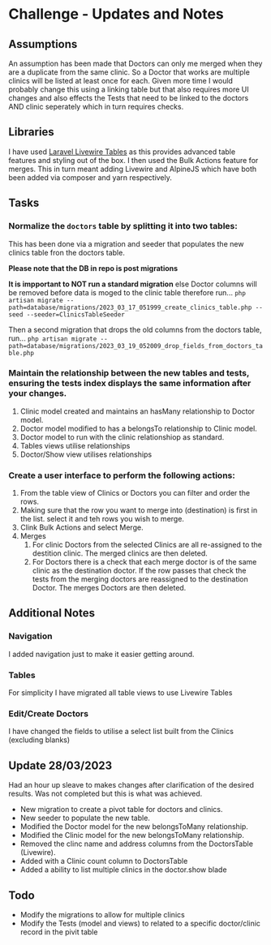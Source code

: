 # Challenge - Updates and Notes

## Assumptions

An assumption has been made that Doctors can only me merged when they are a duplicate from the same clinic. So a Doctor that works are multiple clinics will be listed at least once for each. Given more time I would probably change this using a linking table but that also requires more UI changes and also effects the Tests that need to be linked to the doctors AND clinic seperately which in turn requires checks.

## Libraries

I have used [Laravel Livewire Tables](https://github.com/rappasoft/laravel-livewire-tables) as this provides advanced table features and styling out of the box. I then used the Bulk Actions feature for merges. This in turn meant adding Livewire and AlpineJS which have both been added via composer and yarn respectively.

## Tasks

### Normalize the `doctors` table by splitting it into two tables:

This has been done via a migration and seeder that populates the new clinics table fron the doctors table. 

**Please note that the DB in repo is post migrations**

**It is impportant to NOT run a standard migration** else Doctor columns will be removed before data is moged to the clinic table therefore run... 
`php artisan migrate --path=database/migrations/2023_03_17_051999_create_clinics_table.php --seed --seeder=ClinicsTableSeeder`

Then a second migration that drops the old columns from the doctors table, run...
`php artisan migrate --path=database/migrations/2023_03_19_052009_drop_fields_from_doctors_table.php`

### Maintain the relationship between the new tables and tests, ensuring the tests index displays the same information after your changes.

1. Clinic model created and maintains an hasMany relationship to Doctor model.
2. Doctor model modified to has a belongsTo relationship to Clinic model.
3. Doctor model to run with the clinic relationshiop as standard.
4. Tables views utilise relationships
5. Doctor/Show view utilises relationships

### Create a user interface to perform the following actions:

1. From the table view of Clinics or Doctors you can filter and order the rows.
2. Making sure that the row you want to merge into (destination) is first in the list. select it and teh rows you wish to merge.
3. Clink Bulk Actions and select Merge.
4. Merges
    1. For clinic Doctors from the selected Clinics are all re-assigned to the destition clinic. The merged clinics are then deleted.
    2. For Doctors there is a check that each merge doctor is of the same clinic as the destination doctor. If the row passes that check the tests from the merging doctors are reassigned to the destination Doctor. The merges Doctors are then deleted.

## Additional Notes

### Navigation

I added navigation just to make it easier getting around.

### Tables

For simplicity I have migrated all table views to use Livewire Tables

### Edit/Create Doctors

I have changed the fields to utilise a select list built from the Clinics (excluding blanks)


## Update 28/03/2023

Had an hour up sleave to makes changes after clarification of the desired results. Was not completed but this is what was achieved.
 
- New migration to create a pivot table for doctors and clinics.
- New seeder to populate the new table.
- Modified the Doctor model for the new belongsToMany relationship.
- Modified the Clinic model for the new belongsToMany relationship.
- Removed the clinc name and address columns from the DoctorsTable (Livewire). 
- Added with a Clinic count column to DoctorsTable
- Added a ability to list multiple clinics in the doctor.show blade 


## Todo
- Modify the migrations to allow for multiple clinics
- Modify the Tests (model and views) to related to a specific doctor/clinic record in the pivit table